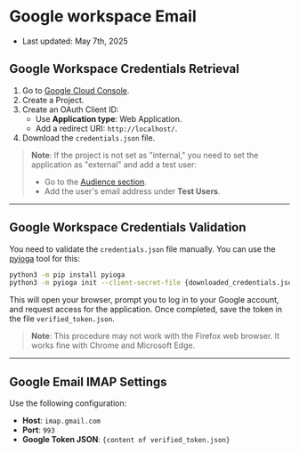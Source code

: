 # Google workspace Email

* Last updated: May 7th, 2025

## Google Workspace Credentials Retrieval

1. Go to [Google Cloud Console](https://console.cloud.google.com/projectselector2/auth/clients).
2. Create a Project.
3. Create an OAuth Client ID:
   * Use **Application type**: Web Application.
   * Add a redirect URI: `http://localhost/`.
4. Download the `credentials.json` file.

> **Note**: If the project is not set as "internal," you need to set the application as "external" and add a test user:
>
> * Go to the [Audience section](https://console.cloud.google.com/auth/audience).
> * Add the user's email address under **Test Users**.

---

## Google Workspace Credentials Validation

You need to validate the `credentials.json` file manually. You can use the [pyioga](https://github.com/mbroton/pyioga/blob/main/README.md) tool for this:

```bash
python3 -m pip install pyioga
python3 -m pyioga init --client-secret-file {downloaded_credentials.json} --output-file {verified_token.json}
```

This will open your browser, prompt you to log in to your Google account, and request access for the application. Once completed, save the token in the file `verified_token.json`.

> **Note**: This procedure may not work with the Firefox web browser. It works fine with Chrome and Microsoft Edge.

---

## Google Email IMAP Settings

Use the following configuration:

* **Host**: `imap.gmail.com`
* **Port**: `993`
* **Google Token JSON**: `{content of verified_token.json}`
